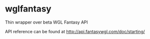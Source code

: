 # wglfantasy
Thin wrapper over beta WGL Fantasy API

API reference can be found at http://api.fantasywgl.com/doc/starting/
